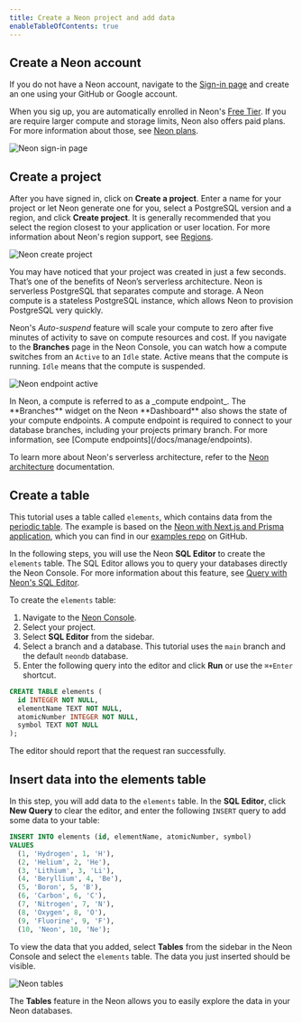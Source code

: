 ```yaml
---
title: Create a Neon project and add data
enableTableOfContents: true
---
```


## Create a Neon account

If you do not have a Neon account, navigate to the [Sign-in page](https://console.neon.tech/sign_in) and create an one using your GitHub or Google account.

When you sig up, you are automatically enrolled in Neon's [Free Tier](/docs/introduction/technical-preview-free-tier). If you are require larger compute and storage limits, Neon also offers paid plans. For more information about those, see [Neon plans](/docs/introduction/billing#neon-plans). 

![Neon sign-in page](/docs/get-started-with-neon/neon_signin.png)

## Create a project

After you have signed in, click on **Create a project**. Enter a name for your project or let Neon generate one for you, select a PostgreSQL version and a region, and click **Create project**. It is generally recommended that you select the region closest to your application or user location. For more information about Neon's region support, see [Regions](/docs/introduction/regions).

![Neon create project](/docs/get-started-with-neon/neon_create_project.png)

You may have noticed that your project was created in just a few seconds. That’s one of the benefits of Neon’s serverless architecture. Neon is serverless PostgreSQL that separates compute and storage. A Neon compute is a stateless PostgreSQL instance, which allows Neon to provision PostgreSQL very quickly.

Neon's _Auto-suspend_ feature will scale your compute to zero after five minutes of activity to save on compute resources and cost. If you navigate to the **Branches** page in the Neon Console, you can watch how a compute switches from an `Active` to an `Idle` state. Active means that the compute is running. `Idle` means that the compute is suspended.

![Neon endpoint active](/docs/get-started-with-neon/neon_endpoint_active.png)

<Admonition type="tip">
In Neon, a compute is referred to as a _compute endpoint_. The **Branches** widget on the Neon **Dashboard** also shows the state of your compute endpoints. A compute endpoint is required to connect to your database branches, including your projects primary branch. For more information, see [Compute endpoints](/docs/manage/endpoints).
</Admonition>

To learn more about Neon's serverless architecture, refer to the [Neon architecture](https://neon.tech/docs/introduction/architecture-overview/) documentation.

## Create a table

This tutorial uses a table called `elements`, which contains data from the [periodic table](https://en.wikipedia.org/wiki/Periodic_table). The example is based on the [Neon with Next.js and Prisma application](https://github.com/neondatabase/examples/tree/main/with-nextjs-prisma), which you can find in our [examples repo](https://github.com/neondatabase/examples) on GitHub.

In the following steps, you will use the Neon **SQL Editor** to create the `elements` table. The SQL Editor allows you to query your databases directly the Neon Console. For more information about this feature, see [Query with Neon's SQL Editor](/docs/get-started-with-neon/query-with-neon-sql-editor).

To create the `elements` table:

1. Navigate to the [Neon Console](https://console.neon.tech/app/projects).
2. Select your project.
3. Select **SQL Editor** from the sidebar.
4. Select a branch and a database. This tutorial uses the `main` branch and the default `neondb` database.
5. Enter the following query into the editor and click **Run** or use the `⌘+Enter` shortcut.

```sql
CREATE TABLE elements (
  id INTEGER NOT NULL,
  elementName TEXT NOT NULL,
  atomicNumber INTEGER NOT NULL,
  symbol TEXT NOT NULL
);
```

The editor should report that the request ran successfully.

## Insert data into the elements table

In this step, you will add data to the `elements` table. In the **SQL Editor**, click **New Query** to clear the editor, and enter the following `INSERT` query to add some data to your table:

```sql
INSERT INTO elements (id, elementName, atomicNumber, symbol)
VALUES
  (1, 'Hydrogen', 1, 'H'),
  (2, 'Helium', 2, 'He'),
  (3, 'Lithium', 3, 'Li'),
  (4, 'Beryllium', 4, 'Be'),
  (5, 'Boron', 5, 'B'),
  (6, 'Carbon', 6, 'C'),
  (7, 'Nitrogen', 7, 'N'),
  (8, 'Oxygen', 8, 'O'),
  (9, 'Fluorine', 9, 'F'),
  (10, 'Neon', 10, 'Ne');
```

To view the data that you added, select **Tables** from the sidebar in the Neon Console and select the `elements` table. The data you just inserted should be visible.

![Neon tables](/docs/get-started-with-neon/neon_tables.png)

The **Tables** feature in the Neon allows you to easily explore the data in your Neon databases.
